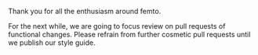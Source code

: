 Thank you for all the enthusiasm around femto.

For the next while, we are going to focus review on pull requests of functional changes. Please refrain from further cosmetic pull requests until we publish our style guide.
